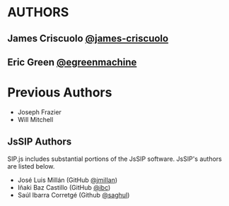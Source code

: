 # AUTHORS

## James Criscuolo [@james-criscuolo](https://github.com/james-criscuolo)

## Eric Green [@egreenmachine](https://github.com/egreenmachine)

# Previous Authors

* Joseph Frazier
* Will Mitchell

## JsSIP Authors

SIP.js includes substantial portions of the JsSIP software.  JsSIP's authors are listed below.

* José Luis Millán (GitHub [@jmillan](https://github.com/jmillan))
* Iñaki Baz Castillo (GitHub [@ibc](https://github.com/ibc))
* Saúl Ibarra Corretgé (Github [@saghul](https://github.com/saghul))
